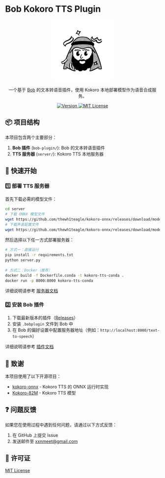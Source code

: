 # Bob Kokoro TTS Plugin

<div align="center">
  <img src="bob-plugin/src/icon.png" width="200" height="200" alt="Plugin Icon">
</div>

<p align="center">
  一个基于 <a href="https://bobtranslate.com/">Bob</a> 的文本转语音插件，使用 Kokoro 本地部署模型作为语音合成服务。
</p>

<p align="center">
  <a href="https://github.com/xnmeet/voi/releases/latest">
    <img src="https://img.shields.io/github/v/release/xnmeet/voi?include_prereleases&style=flat-square" alt="Version">
  </a>
  <a href="LICENSE">
    <img src="https://img.shields.io/github/license/xnmeet/voi?style=flat-square" alt="MIT License">
  </a>
</p>

## 📦 项目结构

本项目包含两个主要部分：

1. **Bob 插件** (`bob-plugin/`): Bob 的文本转语音插件
2. **TTS 服务器** (`server/`): Kokoro TTS 本地服务器

## 🚀 快速开始

### 1️⃣ 部署 TTS 服务器

首先下载必需的模型文件：

```bash
cd server
# 下载 ONNX 模型文件
wget https://github.com/thewh1teagle/kokoro-onnx/releases/download/model-files/kokoro-v0_19.onnx
# 下载声音配置文件
wget https://github.com/thewh1teagle/kokoro-onnx/releases/download/model-files/voices.json
```

然后选择以下任一方式部署服务器：

```bash
# 方式一：直接运行
pip install -r requirements.txt
python server.py

# 方式二：Docker（推荐）
docker build -f Dockerfile.conda -t kokoro-tts-conda .
docker run -p 8000:8000 kokoro-tts-conda
```

详细说明请参考 [服务器文档](server/README.md)

### 2️⃣ 安装 Bob 插件

1. 下载最新版本的插件（[Releases](https://github.com/xnmeet/voi/releases/latest)）
2. 安装 `.bobplugin` 文件到 Bob 中
3. 在 Bob 的偏好设置中配置服务器地址（例如：`http://localhost:8000/text-to-speech`）

详细说明请参考 [插件文档](bob-plugin/README.md)

## 🙏 致谢

本项目使用了以下开源项目：

- [kokoro-onnx](https://github.com/thewh1teagle/kokoro-onnx) - Kokoro TTS 的 ONNX 运行时实现
- [Kokoro-82M](https://huggingface.co/hexgrad/Kokoro-82M) - Kokoro TTS 模型

## ❓ 问题反馈

如果您在使用过程中遇到任何问题，请通过以下方式反馈：

1. 在 GitHub 上提交 Issue
2. 发送邮件至 xxnmeet@gmail.com

## 📄 许可证

[MIT License](LICENSE)
